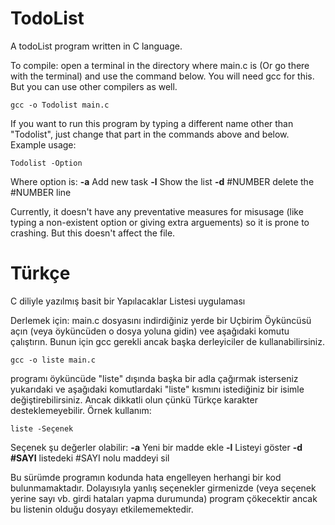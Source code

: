 # TodoList
A todoList program written in C language.

To compile: open a terminal in the directory where main.c is (Or go there with the terminal) and use the command below. You will need gcc for this. But you can use
other compilers as well.
```
gcc -o Todolist main.c
```
If you want to run this program by typing a different name other than "Todolist", just change that part in the commands above and below.
Example usage:
```
Todolist -Option
```
Where option is:
**-a** Add new task
**-l** Show the list
**-d** #NUMBER delete the #NUMBER line

Currently, it doesn't have any preventative measures for misusage (like typing a non-existent option or giving extra arguements) so it is prone to crashing. But this doesn't affect the file.
# Türkçe
C diliyle yazılmış basit bir Yapılacaklar Listesi uygulaması

Derlemek için: main.c dosyasını indirdiğiniz yerde bir Uçbirim Öyküncüsü açın (veya öyküncüden o dosya yoluna gidin) vee aşağıdaki komutu çalıştırın. Bunun için gcc
gerekli ancak başka derleyiciler de kullanabilirsiniz.
```
gcc -o liste main.c
```
programı öyküncüde "liste" dışında başka bir adla çağırmak isterseniz yukarıdaki ve aşağıdaki komutlardaki "liste" kısmını istediğiniz bir isimle değiştirebilirsiniz. Ancak dikkatli olun çünkü Türkçe karakter desteklemeyebilir.
Örnek kullanım:
```
liste -Seçenek
```
Seçenek şu değerler olabilir:
**-a** Yeni bir madde ekle
**-l** Listeyi göster
**-d #SAYI** listedeki #SAYI nolu maddeyi sil

Bu sürümde programın kodunda hata engelleyen herhangi bir kod bulunmamaktadır. Dolayısıyla yanlış seçenekler girmenizde (veya seçenek yerine sayı vb. girdi hataları yapma durumunda) program çökecektir ancak bu listenin olduğu dosyayı etkilememektedir.
